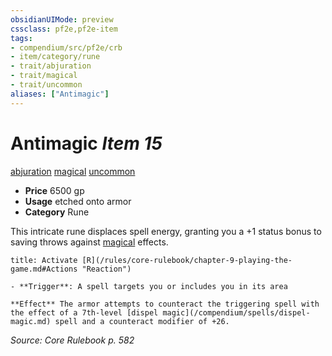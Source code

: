 ```yaml
---
obsidianUIMode: preview
cssclass: pf2e,pf2e-item
tags:
- compendium/src/pf2e/crb
- item/category/rune
- trait/abjuration
- trait/magical
- trait/uncommon
aliases: ["Antimagic"]
---
```

# Antimagic *Item 15*  
[abjuration](/rules/traits/abjuration.md)  [magical](/rules/traits/magical.md)  [uncommon](/rules/traits/uncommon.md)  

- **Price** 6500 gp
- **Usage** etched onto armor
- **Category** Rune

This intricate rune displaces spell energy, granting you a +1 status bonus to saving throws against [magical](/rules/traits/magical.md) effects.

```ad-embed-ability
title: Activate [R](/rules/core-rulebook/chapter-9-playing-the-game.md#Actions "Reaction")

- **Trigger**: A spell targets you or includes you in its area

**Effect** The armor attempts to counteract the triggering spell with the effect of a 7th-level [dispel magic](/compendium/spells/dispel-magic.md) spell and a counteract modifier of +26.
```

*Source: Core Rulebook p. 582*